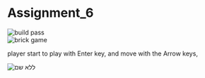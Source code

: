 # Assignment_6  

![build pass](https://img.shields.io/badge/build-pass-brightgreen)  
![brick game](https://img.shields.io/badge/brick-game-lightgrey)

player start to play with Enter key,
and move with the Arrow keys, 

![ללא שם](https://user-images.githubusercontent.com/57867818/100528277-acb7dc80-31e3-11eb-897a-830b9d452762.png)
